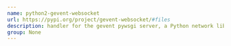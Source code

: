 ```yaml
---
name: python2-gevent-websocket
url: https://pypi.org/project/gevent-websocket/#files
description: handler for the gevent pywsgi server, a Python network library. URL : https://pypi.org/project/gevent-websocket/#files Groups : None
group: None
---
```

